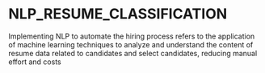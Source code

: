 # NLP_RESUME_CLASSIFICATION
Implementing NLP to automate the hiring process refers to the application of machine learning techniques to analyze and understand the content of resume data related to candidates and select candidates, reducing manual effort and costs
